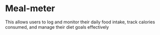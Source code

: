 # Meal-meter
 This allows users to log and monitor their daily food intake, track calories consumed, and manage their diet goals effectively
